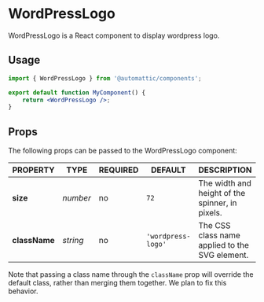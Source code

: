 # WordPressLogo

WordPressLogo is a React component to display wordpress logo.

## Usage

```jsx
import { WordPressLogo } from '@automattic/components';

export default function MyComponent() {
	return <WordPressLogo />;
}
```

## Props

The following props can be passed to the WordPressLogo component:

| PROPERTY | TYPE     | REQUIRED | DEFAULT | DESCRIPTION                                     |
| -------- | -------- | -------- | ------- | ----------------------------------------------- |
| **size** | _number_ | no       | `72`    | The width and height of the spinner, in pixels. |
| **className** | _string_ | no       | `'wordpress-logo'`    | The CSS class name applied to the SVG element. |

Note that passing a class name through the `className` prop will override the default class,
rather than merging them together. We plan to fix this behavior.
